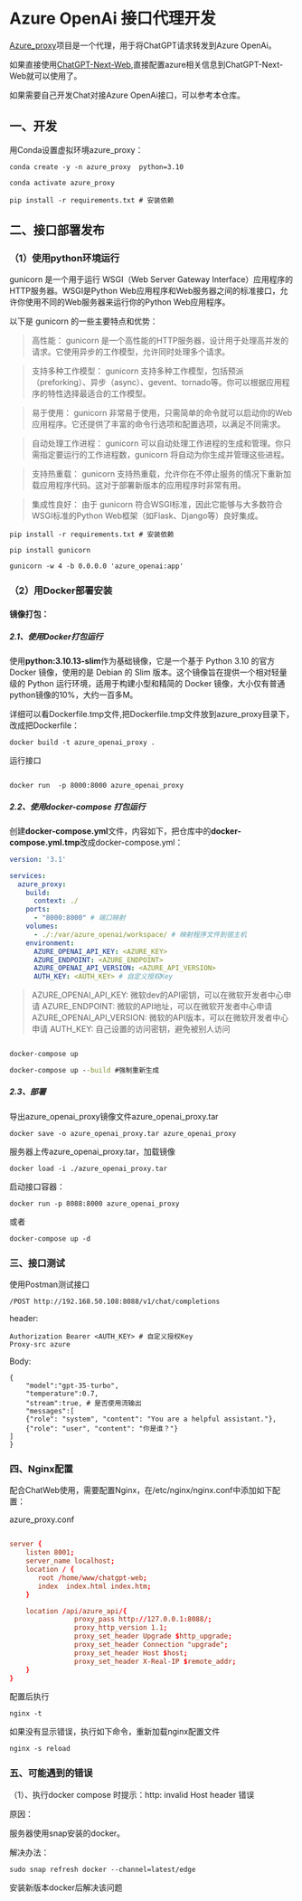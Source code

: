 
# Azure OpenAi 接口代理开发

[Azure_proxy](https://github.com/fredliu168/Azure_proxy)项目是一个代理，用于将ChatGPT请求转发到Azure OpenAi。

如果直接使用[ChatGPT-Next-Web](https://github.com/Yidadaa/ChatGPT-Next-Web),直接配置azure相关信息到ChatGPT-Next-Web就可以使用了。

如果需要自己开发Chat对接Azure OpenAi接口，可以参考本仓库。

## 一、开发

用Conda设置虚拟环境azure_proxy：

```
conda create -y -n azure_proxy  python=3.10

conda activate azure_proxy

pip install -r requirements.txt # 安装依赖

```

## 二、接口部署发布

### （1）使用python环境运行

gunicorn 是一个用于运行 WSGI（Web Server Gateway Interface）应用程序的HTTP服务器。WSGI是Python Web应用程序和Web服务器之间的标准接口，允许你使用不同的Web服务器来运行你的Python Web应用程序。

以下是 gunicorn 的一些主要特点和优势：

> 高性能： gunicorn 是一个高性能的HTTP服务器，设计用于处理高并发的请求。它使用异步的工作模型，允许同时处理多个请求。

> 支持多种工作模型： gunicorn 支持多种工作模型，包括预派（preforking）、异步（async）、gevent、tornado等。你可以根据应用程序的特性选择最适合的工作模型。

>  易于使用： gunicorn 非常易于使用，只需简单的命令就可以启动你的Web应用程序。它还提供了丰富的命令行选项和配置选项，以满足不同需求。

>  自动处理工作进程： gunicorn 可以自动处理工作进程的生成和管理。你只需指定要运行的工作进程数，gunicorn 将自动为你生成并管理这些进程。

>  支持热重载： gunicorn 支持热重载，允许你在不停止服务的情况下重新加载应用程序代码。这对于部署新版本的应用程序时非常有用。

>  集成性良好： 由于 gunicorn 符合WSGI标准，因此它能够与大多数符合WSGI标准的Python Web框架（如Flask、Django等）良好集成。

```
pip install -r requirements.txt # 安装依赖

pip install gunicorn

gunicorn -w 4 -b 0.0.0.0 'azure_openai:app'

```
### （2）用Docker部署安装

#### 镜像打包：

##### 2.1、使用Docker打包运行

使用**python:3.10.13-slim**作为基础镜像，它是一个基于 Python 3.10 的官方 Docker 镜像，使用的是 Debian 的 Slim 版本。这个镜像旨在提供一个相对轻量级的 Python 运行环境，适用于构建小型和精简的 Docker 镜像，大小仅有普通python镜像的10%，大约一百多M。

详细可以看Dockerfile.tmp文件,把Dockerfile.tmp文件放到azure_proxy目录下，改成把Dockerfile：


```
docker build -t azure_openai_proxy .

```
运行接口

```

docker run  -p 8000:8000 azure_openai_proxy
```

##### 2.2、使用docker-compose 打包运行

创建**docker-compose.yml**文件，内容如下，把仓库中的**docker-compose.yml.tmp**改成docker-compose.yml：

```yml
version: '3.1'

services:
  azure_proxy:
    build:
      context: ./
    ports:
      - "8000:8000" # 端口映射
    volumes:
      - ./:/var/azure_openai/workspace/ # 映射程序文件到宿主机
    environment:
      AZURE_OPENAI_API_KEY: <AZURE_KEY>
      AZURE_ENDPOINT: <AZURE_ENDPOINT>
      AZURE_OPENAI_API_VERSION: <AZURE_API_VERSION>
      AUTH_KEY: <AUTH_KEY> # 自定义授权Key

```

> AZURE_OPENAI_API_KEY: 微软dev的API密钥，可以在微软开发者中心申请
> AZURE_ENDPOINT: 微软的API地址，可以在微软开发者中心申请
> AZURE_OPENAI_API_VERSION: 微软的API版本，可以在微软开发者中心申请
> AUTH_KEY: 自己设置的访问密钥，避免被别人访问

```cmd

docker-compose up

docker-compose up --build #强制重新生成 

```
 
##### 2.3、部署

导出azure_openai_proxy镜像文件azure_openai_proxy.tar

```
docker save -o azure_openai_proxy.tar azure_openai_proxy

```

服务器上传azure_openai_proxy.tar，加载镜像

```
docker load -i ./azure_openai_proxy.tar
```

启动接口容器：

```
docker run -p 8088:8000 azure_openai_proxy 
```
或者
```
docker-compose up -d
```

### 三、接口测试

使用Postman测试接口
```
/POST http://192.168.50.108:8088/v1/chat/completions
```
header: 
```
Authorization Bearer <AUTH_KEY> # 自定义授权Key
Proxy-src azure
```
Body:
```
{
    "model":"gpt-35-turbo",
    "temperature":0.7,
    "stream":true, # 是否使用流输出
    "messages":[
    {"role": "system", "content": "You are a helpful assistant."},
    {"role": "user", "content": "你是谁？"}
]
}

```

### 四、Nginx配置

配合ChatWeb使用，需要配置Nginx，在/etc/nginx/nginx.conf中添加如下配置：

azure_proxy.conf

```conf

server {
    listen 8001;
    server_name localhost;
    location / {
       root /home/www/chatgpt-web;
       index  index.html index.htm;  
    }

    location /api/azure_api/{
                proxy_pass http://127.0.0.1:8088/;
	            proxy_http_version 1.1;
                proxy_set_header Upgrade $http_upgrade;
                proxy_set_header Connection "upgrade";
                proxy_set_header Host $host;
                proxy_set_header X-Real-IP $remote_addr;
    }
}
```

配置后执行

```
nginx -t

```
如果没有显示错误，执行如下命令，重新加载nginx配置文件

```
nginx -s reload
```

### 五、可能遇到的错误

（1）、执行docker compose 时提示：http: invalid Host header 错误

原因：

服务器使用snap安装的docker。

解决办法：

```
sudo snap refresh docker --channel=latest/edge
```
安装新版本docker后解决该问题
